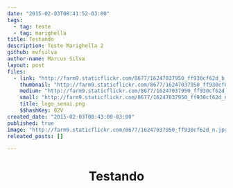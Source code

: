 ```yaml
---
date: "2015-02-03T08:41:52-03:00"
tags:
  - tag: teste
  - tag: marighella
title: Testando
description: Teste Marighella 2
github: mvfsilva
author-name: Marcus Silva
layout: post
files:
  - link: "http://farm9.staticflickr.com/8677/16247037950_ff930cf62d_b.jpg"
    thumbnail: "http://farm9.staticflickr.com/8677/16247037950_ff930cf62d_t.jpg"
    medium: "http://farm9.staticflickr.com/8677/16247037950_ff930cf62d_z.jpg"
    small: "http://farm9.staticflickr.com/8677/16247037950_ff930cf62d_n.jpg"
    title: logo_senai.png
    $$hashKey: 02V
created_date: "2015-02-03T08:43:00-03:00"
published: true
image: "http://farm9.staticflickr.com/8677/16247037950_ff930cf62d_n.jpg"
releated_posts: []

---
```

<h1 style="text-align: center;">Testando</h1>
